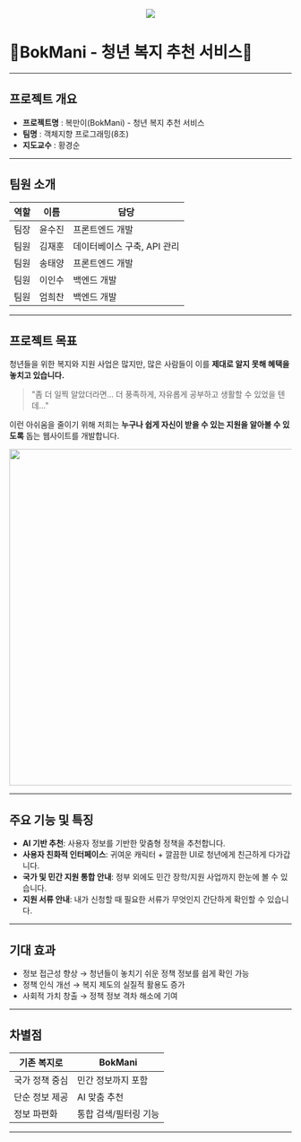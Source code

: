 
<p align="center">
  <img src="https://capsule-render.vercel.app/api?type=waving&color=0037ff&height=200&text=BokMani&fontColor=f3f6fb&fontAlignY=40&fontSize=40"/>
</p>

# 🐶BokMani - 청년 복지 추천 서비스🐶

---

## 프로젝트 개요

* **프로젝트명** : 복만이(BokMani) - 청년 복지 추천 서비스
* **팀명** : 객체지향 프로그래밍(8조)
* **지도교수** : 황경순

---

## 팀원 소개

| 역할       | 이름  | 담당                |
| -------- | --- | ----------------- |
| 팀장    | 윤수진 | 프론트엔드 개발          |
| 팀원 | 김재훈 | 데이터베이스 구축, API 관리 |
| 팀원    | 송태양 | 프론트엔드 개발          |
| 팀원    | 이인수 | 백엔드 개발            |
| 팀원   | 엄희찬 | 백엔드 개발            |

---

## 프로젝트 목표

청년들을 위한 복지와 지원 사업은 많지만, 많은 사람들이 이를 **제대로 알지 못해 혜택을 놓치고 있습니다.**

> "좀 더 일찍 알았더라면… 더 풍족하게, 자유롭게 공부하고 생활할 수 있었을 텐데..."

이런 아쉬움을 줄이기 위해 저희는 **누구나 쉽게 자신이 받을 수 있는 지원을 알아볼 수 있도록** 돕는 웹사이트를 개발합니다.

<p align="center">
  <img src="https://github.com/user-attachments/assets/b758a497-fc4b-43b5-9589-f2be6c47ef2a" width="600"/>
</p>

---

## 주요 기능 및 특징

*  **AI 기반 추천**: 사용자 정보를 기반한 맞춤형 정책을 추천합니다.
*  **사용자 친화적 인터페이스**: 귀여운 캐릭터 + 깔끔한 UI로 청년에게 친근하게 다가갑니다.
*  **국가 및 민간 지원 통합 안내**: 정부 외에도 민간 장학/지원 사업까지 한눈에 볼 수 있습니다.
*  **지원 서류 안내**: 내가 신청할 때 필요한 서류가 무엇인지 간단하게 확인할 수 있습니다.


---


## 기대 효과

* 정보 접근성 향상 → 청년들이 놓치기 쉬운 정책 정보를 쉽게 확인 가능
* 정책 인식 개선 → 복지 제도의 실질적 활용도 증가
* 사회적 가치 창출 → 정책 정보 격차 해소에 기여

---

## 차별점

| 기존 복지로   | BokMani        |
| -------- | -------------- |
| 국가 정책 중심 | 민간 정보까지 포함     |
| 단순 정보 제공 | AI 맞춤 추천 |
| 정보 파편화   | 통합 검색/필터링 기능   |

---


